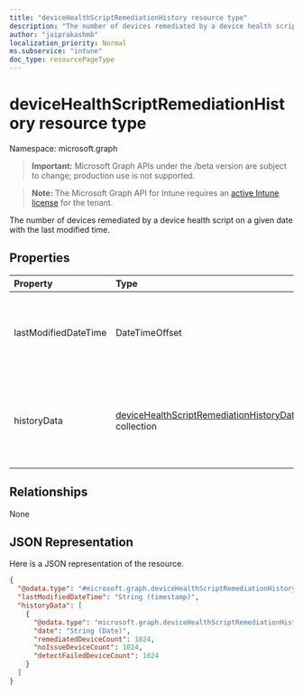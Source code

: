 ```yaml
---
title: "deviceHealthScriptRemediationHistory resource type"
description: "The number of devices remediated by a device health script on a given date with the last modified time."
author: "jaiprakashmb"
localization_priority: Normal
ms.subservice: "intune"
doc_type: resourcePageType
---
```


# deviceHealthScriptRemediationHistory resource type

Namespace: microsoft.graph

> **Important:** Microsoft Graph APIs under the /beta version are subject to change; production use is not supported.

> **Note:** The Microsoft Graph API for Intune requires an [active Intune license](https://go.microsoft.com/fwlink/?linkid=839381) for the tenant.

The number of devices remediated by a device health script on a given date with the last modified time.

## Properties
|Property|Type|Description|
|:---|:---|:---|
|lastModifiedDateTime|DateTimeOffset|The date on which the results history is calculated for the healthscript.|
|historyData|[deviceHealthScriptRemediationHistoryData](../resources/intune-devices-devicehealthscriptremediationhistorydata.md) collection|The number of devices remediated by the device health script on the given date.|

## Relationships
None

## JSON Representation
Here is a JSON representation of the resource.
<!-- {
  "blockType": "resource",
  "@odata.type": "microsoft.graph.deviceHealthScriptRemediationHistory"
}
-->
``` json
{
  "@odata.type": "#microsoft.graph.deviceHealthScriptRemediationHistory",
  "lastModifiedDateTime": "String (timestamp)",
  "historyData": [
    {
      "@odata.type": "microsoft.graph.deviceHealthScriptRemediationHistoryData",
      "date": "String (Date)",
      "remediatedDeviceCount": 1024,
      "noIssueDeviceCount": 1024,
      "detectFailedDeviceCount": 1024
    }
  ]
}
```